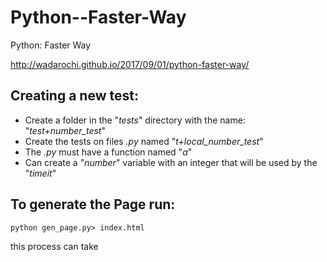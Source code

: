 Python--Faster-Way
==================

Python: Faster Way

http://wadarochi.github.io/2017/09/01/python-faster-way/


Creating a new test: 
--------------------

* Create a folder in the "_tests_" directory with the name: "_test+number_test_" 
* Create the tests on files _.py_ named "_t+local_number_test_" 
* The _.py_ must have a function named "_a_" 
* Can create a "_number_" variable with an integer that will be used by the "_timeit_" 

To generate the Page run:
-------------------------
```
python gen_page.py> index.html 
```
this process can take
